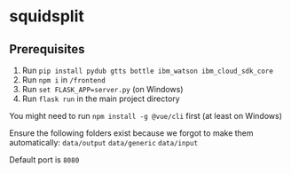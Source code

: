 # squidsplit

## Prerequisites
1. Run `pip install pydub gtts bottle ibm_watson ibm_cloud_sdk_core`
2. Run `npm i` in `/frontend`
3. Run `set FLASK_APP=server.py` (on Windows)
4. Run `flask run` in the main project directory

You might need to run `npm install -g @vue/cli` first (at least on Windows)

Ensure the following folders exist because we forgot to make them automatically:
`data/output`
`data/generic`
`data/input`

Default port is `8080`
